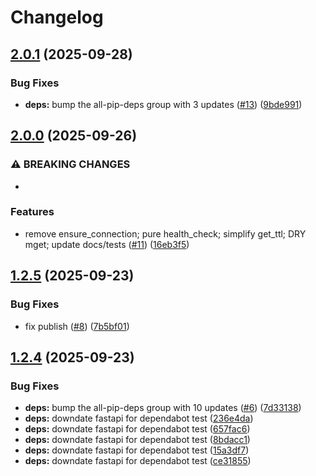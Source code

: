 # Changelog

## [2.0.1](https://github.com/serafinovsky/fastapi-redis-utils/compare/v2.0.0...v2.0.1) (2025-09-28)


### Bug Fixes

* **deps:** bump the all-pip-deps group with 3 updates ([#13](https://github.com/serafinovsky/fastapi-redis-utils/issues/13)) ([9bde991](https://github.com/serafinovsky/fastapi-redis-utils/commit/9bde991517daa88c738707c1ca7b7fae3075a36c))

## [2.0.0](https://github.com/serafinovsky/fastapi-redis-utils/compare/v1.2.5...v2.0.0) (2025-09-26)


### ⚠ BREAKING CHANGES

* 

### Features

* remove ensure_connection; pure health_check; simplify get_ttl; DRY mget; update docs/tests ([#11](https://github.com/serafinovsky/fastapi-redis-utils/issues/11)) ([16eb3f5](https://github.com/serafinovsky/fastapi-redis-utils/commit/16eb3f595c8e31ec0891a4ae64cb9fab129d29c7))

## [1.2.5](https://github.com/serafinovsky/fastapi-redis-utils/compare/v1.2.4...v1.2.5) (2025-09-23)


### Bug Fixes

* fix publish ([#8](https://github.com/serafinovsky/fastapi-redis-utils/issues/8)) ([7b5bf01](https://github.com/serafinovsky/fastapi-redis-utils/commit/7b5bf017a3e55b3edf732c33304666682aaa7741))

## [1.2.4](https://github.com/serafinovsky/fastapi-redis-utils/compare/v1.2.3...v1.2.4) (2025-09-23)


### Bug Fixes

* **deps:** bump the all-pip-deps group with 10 updates ([#6](https://github.com/serafinovsky/fastapi-redis-utils/issues/6)) ([7d33138](https://github.com/serafinovsky/fastapi-redis-utils/commit/7d33138ab47eb300ae1c34844e32ad4723778f91))
* **deps:** downdate fastapi for dependabot test ([236e4da](https://github.com/serafinovsky/fastapi-redis-utils/commit/236e4da7074437e0afca28d3a6ee0c95f728756b))
* **deps:** downdate fastapi for dependabot test ([657fac6](https://github.com/serafinovsky/fastapi-redis-utils/commit/657fac69d125e85f6d31723377ee5977d007356a))
* **deps:** downdate fastapi for dependabot test ([8bdacc1](https://github.com/serafinovsky/fastapi-redis-utils/commit/8bdacc1da9564c3219d6bb0ea1142af2e7a2c27f))
* **deps:** downdate fastapi for dependabot test ([15a3df7](https://github.com/serafinovsky/fastapi-redis-utils/commit/15a3df7789e71e1d43156cb2da9c96fc84693aab))
* **deps:** downdate fastapi for dependabot test ([ce31855](https://github.com/serafinovsky/fastapi-redis-utils/commit/ce318557fb4ceda5e8a683da8b5845ecf8b325c4))
